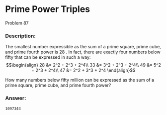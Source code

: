 # Prime Power Triples
Problem 87
### Description:
The smallest number expressible as the sum of a prime square, prime cube, and prime fourth power is 28
. In fact, there are exactly four numbers below fifty that can be expressed in such a way:
$$\begin{align}
28 &= 2^2 + 2^3 + 2^4\\
33 &= 3^2 + 2^3 + 2^4\\
49 &= 5^2 + 2^3 + 2^4\\
47 &= 2^2 + 3^3 + 2^4
\end{align}$$
 
How many numbers below fifty million can be expressed as the sum of a prime square, prime cube, and prime fourth power?

### Answer:
```
1097343
```